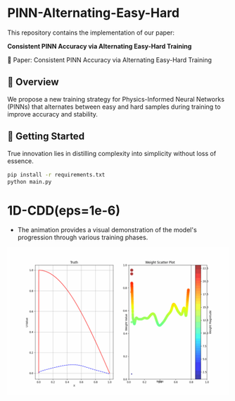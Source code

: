 # PINN-Alternating-Easy-Hard
This repository contains the implementation of our paper:

**Consistent PINN Accuracy via Alternating Easy-Hard Training**

📄 Paper: Consistent PINN Accuracy via Alternating Easy-Hard Training

## 📌 Overview
We propose a new training strategy for Physics-Informed Neural Networks (PINNs) that alternates between easy and hard samples during training to improve accuracy and stability.

## 🚀 Getting Started
True innovation lies in distilling complexity into simplicity without loss of essence.
```bash
pip install -r requirements.txt
python main.py
```

# 1D-CDD(eps=1e-6)
- The animation provides a visual demonstration of the model's progression through various training phases.
<p align="center">
  <img src="1D-CDD(1e-6)/output.gif" alt="Animation" width="600">
</p>
